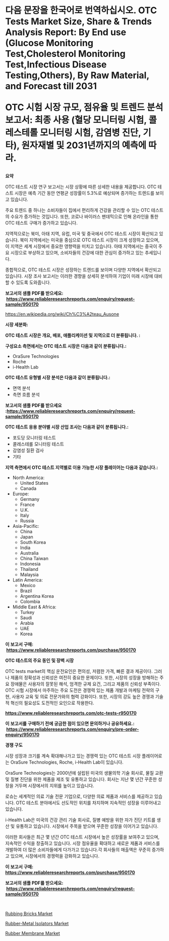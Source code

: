 <p><h1>다음 문장을 한국어로 번역하십시오. OTC Tests Market Size, Share & Trends Analysis Report: By End use (Glucose Monitoring Test,Cholesterol Monitoring Test,Infectious Disease Testing,Others), By Raw Material, and Forecast till 2031

OTC 시험 시장 규모, 점유율 및 트렌드 분석 보고서: 최종 사용 (혈당 모니터링 시험, 콜레스테롤 모니터링 시험, 감염병 진단, 기타), 원자재별 및 2031년까지의 예측에 따라.</h1></p><p><strong>요약</strong></p>
<p><p>OTC 테스트 시장 연구 보고서는 시장 상황에 따른 상세한 내용을 제공합니다. OTC 테스트 시장은 예측 기간 동안 연평균 성장률이 5.3%로 예상되며 증가하는 트렌드를 보이고 있습니다. </p><p>주요 트렌드 중 하나는 소비자들이 집에서 편리하게 건강을 관리할 수 있는 OTC 테스트의 수요가 증가하는 것입니다. 또한, 코로나 바이러스 팬데믹으로 인해 온라인을 통한 OTC 테스트 구매가 증가하고 있습니다.</p><p>지역적으로는 북미, 아태 지역, 유럽, 미국 및 중국에서 OTC 테스트 시장이 확산되고 있습니다. 북미 지역에서는 미국을 중심으로 OTC 테스트 시장이 크게 성장하고 있으며, 이 지역은 세계 시장에서 중요한 영향력을 미치고 있습니다. 아태 지역에서는 중국이 주요 시장으로 부상하고 있으며, 소비자들의 건강에 대한 관심이 증가하고 있는 추세입니다.</p><p>종합적으로, OTC 테스트 시장은 성장하는 트렌드를 보이며 다양한 지역에서 확산되고 있습니다. 시장 조사 보고서는 이러한 경향을 상세히 분석하여 기업이 미래 시장에 대비할 수 있도록 도와줍니다.</p></p>
<p><strong>보고서의 샘플 PDF를 받으세요: &nbsp;<a href="https://www.reliableresearchreports.com/enquiry/request-sample/950170">https://www.reliableresearchreports.com/enquiry/request-sample/950170</a></strong></p>
<p><a href="https://en.wikipedia.org/wiki/Ch%C3%A2teau_Ausone">https://en.wikipedia.org/wiki/Ch%C3%A2teau_Ausone</a></p>
<p><strong>시장 세분화:</strong></p>
<p><strong> OTC 테스트 시장은 개요, 배포, 애플리케이션 및 지역으로 더 분류됩니다. :</strong></p>
<p><strong>구성요소 측면에서는 OTC 테스트 시장은 다음과 같이 분류됩니다.:</strong></p>
<p><ul><li>OraSure Technologies</li><li>Roche</li><li>i-Health Lab</li></ul></p>
<p><strong> OTC 테스트 유형별 시장 분석은 다음과 같이 분류됩니다.:</strong></p>
<p><ul><li>면역 분석</li><li>측면 흐름 분석</li></ul></p>
<p><strong>보고서의 샘플 PDF를 받으세요 :<a href="https://www.reliableresearchreports.com/enquiry/request-sample/950170">https://www.reliableresearchreports.com/enquiry/request-sample/950170</a></strong></p>
<p><strong> OTC 테스트 응용 분야별 시장 산업 조사는 다음과 같이 분류됩니다.:</strong></p>
<p><ul><li>포도당 모니터링 테스트</li><li>콜레스테롤 모니터링 테스트</li><li>감염성 질환 검사</li><li>기타</li></ul></p>
<p><strong>지역 측면에서 OTC 테스트 지역별로 이용 가능한 시장 플레이어는 다음과 같습니다.:</strong></p>
<p><ul>
    <li>
        North America:
        <ul>
            <li>United States</li>
            <li>Canada</li>
        </ul>
    </li>
    <li>
        Europe:
        <ul>
            <li>Germany</li>
            <li>France</li>
            <li>U.K.</li>
            <li>Italy</li>
            <li>Russia</li>
        </ul>
    </li>
    <li>
        Asia-Pacific:
        <ul>
            <li>China</li>
            <li>Japan</li>
            <li>South Korea</li>
            <li>India</li>
            <li>Australia</li>
            <li>China Taiwan</li>
            <li>Indonesia</li>
            <li>Thailand</li>
            <li>Malaysia</li>
        </ul>
    </li>
    <li>
        Latin America:
        <ul>
            <li>Mexico</li>
            <li>Brazil</li>
            <li>Argentina Korea</li>
            <li>Colombia</li>
        </ul>
    </li>
    <li>
        Middle East & Africa:
        <ul>
            <li>Turkey</li>
            <li>Saudi</li>
            <li>Arabia</li>
            <li>UAE</li>
            <li>Korea</li>
        </ul>
    </li>
    </ul></p>
<p><strong>이 보고서 구매: &nbsp;<a href="https://www.reliableresearchreports.com/purchase/950170">https://www.reliableresearchreports.com/purchase/950170</a></strong></p>
<p><strong>OTC 테스트의 주요 동인 및 장벽 시장</strong></p>
<p><p>OTC tests market의 핵심 운전요인은 편의성, 저렴한 가격, 빠른 결과 제공이다. 그러나 제품의 정확성과 신뢰성은 여전히 중요한 문제이다. 또한, 시장의 성장을 방해하는 주요 장애물은 사용자의 잘못된 해석, 엄격한 규제 요건, 그리고 제품의 신뢰성 부족이다. OTC 시험 시장에서 마주하는 주요 도전은 경쟁력 있는 제품 개발과 마케팅 전략의 구현, 사용자 교육 및 의료 전문가와의 협력 강화이다. 또한, 시장의 강도 높은 경쟁과 기술적 혁신의 필요성도 도전적인 요인으로 작용한다.</p></p>
<p><strong><a href="https://www.reliableresearchreports.com/otc-tests-r950170">https://www.reliableresearchreports.com/otc-tests-r950170</a></strong></p>
<p><strong>이 보고서를 구매하기 전에 궁금한 점이 있으면 문의하거나 공유하세요.: &nbsp;<a href="https://www.reliableresearchreports.com/enquiry/pre-order-enquiry/950170">https://www.reliableresearchreports.com/enquiry/pre-order-enquiry/950170</a></strong></p>
<p><strong>경쟁 구도</strong></p>
<p><p>시장 성장과 크기를 계속 확대해나가고 있는 경쟁력 있는 OTC 테스트 시장 플레이어로는 OraSure Technologies, Roche, i-Health Lab이 있습니다.</p><p>OraSure Technologies는 2000년에 설립된 미국의 생물의학 기술 회사로, 물질 교환 및 질병 진단을 위한 제품을 제조 및 유통하고 있습니다. 회사는 지난 몇 년간 꾸준한 성장을 거두며 시장에서의 지위를 높이고 있습니다.</p><p>로슈는 세계적인 의료 기술 전문 기업으로, 다양한 의료 제품과 서비스를 제공하고 있습니다. OTC 테스트 분야에서도 선도적인 위치를 차지하며 지속적인 성장을 이루어내고 있습니다.</p><p>i-Health Lab은 미국의 건강 관리 기술 회사로, 질병 예방을 위한 자가 진단 키트를 생산 및 유통하고 있습니다. 시장에서 주목을 받으며 꾸준한 성장을 이어가고 있습니다.</p><p>이러한 회사들은 최근 몇 년간 OTC 테스트 시장에서 높은 성장률을 보여주고 있으며, 지속적인 수익을 창출하고 있습니다. 시장 점유율을 확대하고 새로운 제품과 서비스를 개발하여 더 많은 소비자들에게 다가가고 있습니다.각 회사들의 매출액은 꾸준히 증가하고 있으며, 시장에서의 경쟁력을 강화하고 있습니다.</p></p>
<p><strong>이 보고서 구매: &nbsp; <a href="https://www.reliableresearchreports.com/purchase/950170">https://www.reliableresearchreports.com/purchase/950170</a></strong></p>
<p><strong>보고서의 샘플 PDF를 받으세요: &nbsp;<a href="https://www.reliableresearchreports.com/enquiry/request-sample/950170">https://www.reliableresearchreports.com/enquiry/request-sample/950170</a></strong><strong></strong></p>
<p>&nbsp;</p>
<p><p><a href="https://github.com/luckyshygirl/Market-Research-Report-List-5/blob/main/rubbing-bricks-market.md">Rubbing Bricks Market</a></p><p><a href="https://github.com/arionmp/Market-Research-Report-List-4/blob/main/rubber-metal-isolators-market.md">Rubber-Metal Isolators Market</a></p><p><a href="https://github.com/markusgodoy/Market-Research-Report-List-4/blob/main/rubber-membrane-market.md">Rubber Membrane Market</a></p></p>